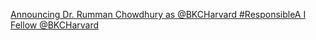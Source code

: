 [Announcing Dr. Rumman Chowdhury as @BKCHarvard #ResponsibleA I Fellow   @BKCHarvard](https://qi.tc/qi/110896)